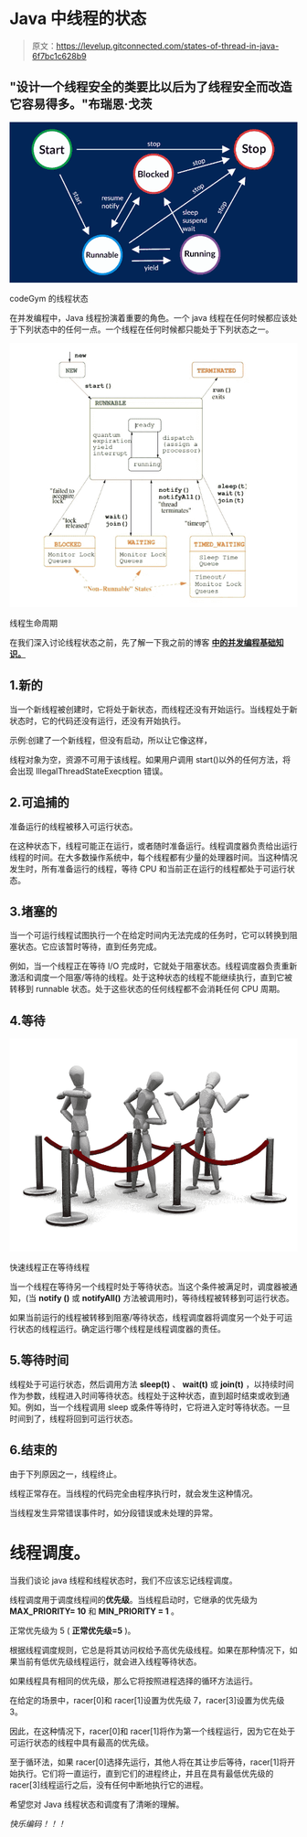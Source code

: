 # Java 中线程的状态

> 原文：<https://levelup.gitconnected.com/states-of-thread-in-java-6f7bc1c628b9>

## "设计一个线程安全的类要比以后为了线程安全而改造它容易得多。"布瑞恩·戈茨

![](img/528104cb3eaab74a386c1f6037b2e870.png)

codeGym 的线程状态

在并发编程中，Java 线程扮演着重要的角色。一个 java 线程在任何时候都应该处于下列状态中的任何一点。一个线程在任何时候都只能处于下列状态之一。

![](img/0e8770c629ec002af3c1cf944003b0c1.png)

线程生命周期

在我们深入讨论线程状态之前，先了解一下我之前的博客 [**中的并发编程基础知识。**](/world-of-concurrent-be30b5a269c1)

## 1.新的

当一个新线程被创建时，它将处于新状态，而线程还没有开始运行。当线程处于新状态时，它的代码还没有运行，还没有开始执行。

示例:创建了一个新线程，但没有启动，所以让它像这样，

线程对象为空，资源不可用于该线程。如果用户调用 start()以外的任何方法，将会出现 IllegalThreadStateExecption 错误。

## 2.可追捕的

准备运行的线程被移入可运行状态。

在这种状态下，线程可能正在运行，或者随时准备运行。线程调度器负责给出运行线程的时间。在大多数操作系统中，每个线程都有少量的处理器时间。当这种情况发生时，所有准备运行的线程，等待 CPU 和当前正在运行的线程都处于可运行状态。

## 3.堵塞的

当一个可运行线程试图执行一个在给定时间内无法完成的任务时，它可以转换到阻塞状态。它应该暂时等待，直到任务完成。

例如，当一个线程正在等待 I/O 完成时，它就处于阻塞状态。线程调度器负责重新激活和调度一个阻塞/等待的线程。处于这种状态的线程不能继续执行，直到它被转移到 runnable 状态。处于这些状态的任何线程都不会消耗任何 CPU 周期。

## 4.等待

![](img/22f2f0cd85cde8fbef02ad90d484fc8f.png)

快速线程正在等待线程

当一个线程在等待另一个线程时处于等待状态。当这个条件被满足时，调度器被通知，(当 **notify ()** 或 **notifyAll()** 方法被调用时)，等待线程被转移到可运行状态。

如果当前运行的线程被转移到阻塞/等待状态，线程调度器将调度另一个处于可运行状态的线程运行。确定运行哪个线程是线程调度器的责任。

## 5.等待时间

线程处于可运行状态，然后调用方法 **sleep(t)** 、 **wait(t)** 或 **join(t)** ，以持续时间作为参数，线程进入时间等待状态。线程处于这种状态，直到超时结束或收到通知。例如，当一个线程调用 sleep 或条件等待时，它将进入定时等待状态。一旦时间到了，线程将回到可运行状态。

## 6.结束的

由于下列原因之一，线程终止。

线程正常存在。当线程的代码完全由程序执行时，就会发生这种情况。

当线程发生异常错误事件时，如分段错误或未处理的异常。

# 线程调度。

当我们谈论 java 线程和线程状态时，我们不应该忘记线程调度。

线程调度用于调度线程间的**优先级**。当线程启动时，它继承的优先级为 **MAX_PRIORITY= 10** 和 **MIN_PRIORITY = 1** 。

正常优先级为 5 ( **正常优先级=5** )。

根据线程调度规则，它总是将其访问权给予高优先级线程。如果在那种情况下，如果当前有低优先级线程运行，就会进入线程等待状态。

如果线程具有相同的优先级，那么它将按照进程选择的循环方法运行。

在给定的场景中，racer[0]和 racer[1]设置为优先级 7，racer[3]设置为优先级 3。

因此，在这种情况下，racer[0]和 racer[1]将作为第一个线程运行，因为它在处于可运行状态的线程中具有最高的优先级。

至于循环法，如果 racer[0]选择先运行，其他人将在其让步后等待，racer[1]将开始执行。它们将一直运行，直到它们的进程终止，并且在具有最低优先级的 racer[3]线程运行之后，没有任何中断地执行它的进程。

希望您对 Java 线程状态和调度有了清晰的理解。

*快乐编码！！！*